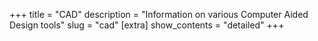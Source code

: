 +++
title = "CAD"
description = "Information on various Computer Aided Design tools"
slug = "cad"
[extra]
show_contents = "detailed"
+++